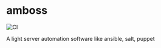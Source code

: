 # amboss

![CI](https://github.com/OneBitAhead/amboss/workflows/CI/badge.svg)

A light server automation software like ansible, salt, puppet

